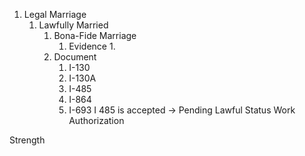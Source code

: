 
1. Legal Marriage
	1. Lawfully Married
		1. Bona-Fide Marriage
			1. Evidence
				1. 
		2. Document
			1. I-130
			2. I-130A
			3. I-485
			4. I-864
			5. I-693
I 485 is accepted -> Pending
Lawful Status
	Work Authorization

Strength 
